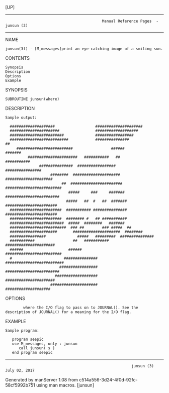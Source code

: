 [UP]

-----------------------------------------------------------------------------------------------------------------------------------
                                               Manual Reference Pages  - junsun (3)
-----------------------------------------------------------------------------------------------------------------------------------
                                                                 
NAME

    junsun(3f) - [M_messages]print an eye-catching image of a smiling sun.

CONTENTS

    Synopsis
    Description
    Options
    Example

SYNOPSIS



    SUBROUTINE junsun(where)

DESCRIPTION

    Sample output:

      ####################                  #####################
      ######################                ###################
      ########################              #################
      ##########################            ###############                      ##
         #########################                 ######                   #######
              ######################   ###########   ##                 ###########
                   ###############  #################              ################
                        ########  #####################       #####################
                             ##  #######################  #########################
                                #####     ###     #######  ########################
                               #####   ##  #   ##  #######  #######################
      #######################  ########### ###############  #######################
      #######################  ######## #   ## ###########
      ########################  #####  ########   #######
      #########################  ### ##        ### #####  ##
      #####################       #####################  ########
      ################              #####   #########  ###############
      ###########                 ##   ###########   ######################
      ######                    ######                 #########################
      #                       ###############            ##########################
                            #################              ########################
                          ###################                ######################
                        #####################                  ####################



OPTIONS

            where the I/O flag to pass on to JOURNAL(). See the description of JOURNAL() for a meaning for the I/O flag.

EXAMPLE

    Sample program:

       program seepic
       use M_messages, only : junsun
          call junsun( s )
       end program seepic



-----------------------------------------------------------------------------------------------------------------------------------

                                                            junsun (3)                                                July 02, 2017

Generated by manServer 1.08 from c514a556-3d24-4f0d-92fc-58cf5992b751 using man macros.
                                                             [junsun]
